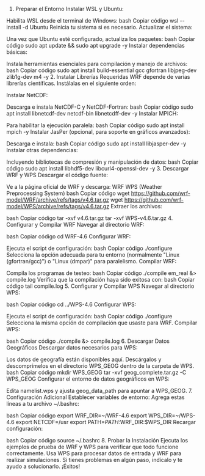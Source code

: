 1. Preparar el Entorno
Instalar WSL y Ubuntu:

Habilita WSL desde el terminal de Windows:
bash
Copiar código
wsl --install -d Ubuntu
Reinicia tu sistema si es necesario.
Actualizar el sistema:

Una vez que Ubuntu esté configurado, actualiza los paquetes:
bash
Copiar código
sudo apt update && sudo apt upgrade -y
Instalar dependencias básicas:

Instala herramientas esenciales para compilación y manejo de archivos:
bash
Copiar código
sudo apt install build-essential gcc gfortran libjpeg-dev zlib1g-dev m4 -y
2. Instalar Librerías Requeridas
WRF depende de varias librerías científicas. Instálalas en el siguiente orden:

Instalar NetCDF:

Descarga e instala NetCDF-C y NetCDF-Fortran:
bash
Copiar código
sudo apt install libnetcdf-dev netcdf-bin libnetcdff-dev -y
Instalar MPICH:

Para habilitar la ejecución paralela:
bash
Copiar código
sudo apt install mpich -y
Instalar JasPer (opcional, para soporte en gráficos avanzados):

Descarga e instala:
bash
Copiar código
sudo apt install libjasper-dev -y
Instalar otras dependencias:

Incluyendo bibliotecas de compresión y manipulación de datos:
bash
Copiar código
sudo apt install libhdf5-dev libcurl4-openssl-dev -y
3. Descargar WRF y WPS
Descargar el código fuente:

Ve a la página oficial de WRF y descarga:
WRF
WPS (Weather Preprocessing System)
bash
Copiar código
wget https://github.com/wrf-model/WRF/archive/refs/tags/v4.6.tar.gz
wget https://github.com/wrf-model/WPS/archive/refs/tags/v4.6.tar.gz
Extraer los archivos:

bash
Copiar código
tar -xvf v4.6.tar.gz
tar -xvf WPS-v4.6.tar.gz
4. Configurar y Compilar WRF
Navegar al directorio WRF:

bash
Copiar código
cd WRF-4.6
Configurar WRF:

Ejecuta el script de configuración:
bash
Copiar código
./configure
Selecciona la opción adecuada para tu entorno (normalmente "Linux (gfortran/gcc)") o "Linux (dmpar)" para paralelismo.
Compilar WRF:

Compila los programas de testeo:
bash
Copiar código
./compile em_real &> compile.log
Verifica que la compilación haya sido exitosa con:
bash
Copiar código
tail compile.log
5. Configurar y Compilar WPS
Navegar al directorio WPS:

bash
Copiar código
cd ../WPS-4.6
Configurar WPS:

Ejecuta el script de configuración:
bash
Copiar código
./configure
Selecciona la misma opción de compilación que usaste para WRF.
Compilar WPS:

bash
Copiar código
./compile &> compile.log
6. Descargar Datos Geográficos
Descargar datos necesarios para WPS:

Los datos de geografía están disponibles aquí.
Descárgalos y descomprímelos en el directorio WPS_GEOG dentro de la carpeta de WPS.
bash
Copiar código
mkdir WPS_GEOG
tar -xvf geog_complete.tar.gz -C WPS_GEOG
Configurar el entorno de datos geográficos en WPS:

Edita namelist.wps y ajusta geog_data_path para apuntar a WPS_GEOG.
7. Configuración Adicional
Establecer variables de entorno: Agrega estas líneas a tu archivo ~/.bashrc:

bash
Copiar código
export WRF_DIR=~/WRF-4.6
export WPS_DIR=~/WPS-4.6
export NETCDF=/usr
export PATH=$PATH:$WRF_DIR:$WPS_DIR
Recargar configuración:

bash
Copiar código
source ~/.bashrc
8. Probar la Instalación
Ejecuta los ejemplos de prueba de WRF y WPS para verificar que todo funcione correctamente.
Usa WPS para procesar datos de entrada y WRF para realizar simulaciones.
Si tienes problemas en algún paso, indícalo y te ayudo a solucionarlo. ¡Éxitos!
